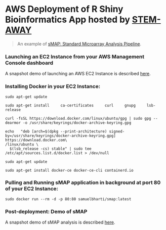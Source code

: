 # AWS Deployment of R Shiny Bioinformatics App hosted by [STEM-AWAY](https://stemaway.com/)
> An example of [sMAP: Standard Microarray Analysis Pipeline](https://github.com/BI-STEM-Away/sMAP).

### Launching an EC2 Instance from your AWS Management Console dashboard

A snapshot demo of launching an AWS EC2 Instance is described [here](AWS_EC2_launch_and_connect.pdf).



### Installing Docker in your EC2 Instance:

```Shell
sudo apt-get update
```

```Shell
sudo apt-get install     ca-certificates     curl     gnupg     lsb-release
```

```Shell
curl -fsSL https://download.docker.com/linux/ubuntu/gpg | sudo gpg --dearmor -o /usr/share/keyrings/docker-archive-keyring.gpg
```

```Shell
echo   "deb [arch=$(dpkg --print-architecture) signed-by=/usr/share/keyrings/docker-archive-keyring.gpg] https://download.docker.com\
/linux/ubuntu \
  $(lsb_release -cs) stable" | sudo tee /etc/apt/sources.list.d/docker.list > /dev/null
```

```Shell
sudo apt-get update
```

```Shell
sudo apt-get install docker-ce docker-ce-cli containerd.io
```


### Pulling and Running sMAP application in background at port 80 of your EC2 Instance:

```Shell
sudo docker run --rm -d -p 80:80 samuelbharti/smap:latest
```


### Post-deployment: Demo of sMAP

A snapshot demo of sMAP analysis is described [here](sMAP_demo.pptx).
